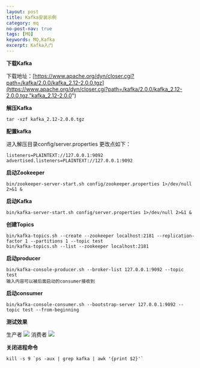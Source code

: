 ```yaml
---
layout: post
title: Kafka安装示例
category: mq
no-post-nav: true
tags: [MQ]
keywords: MQ,Kafka
excerpt: Kafka入门
---
```


**下载Kafka**

下载地址：[https://www.apache.org/dyn/closer.cgi?path=/kafka/2.0.0/kafka_2.12-2.0.0.tgz](https://www.apache.org/dyn/closer.cgi?path=/kafka/2.0.0/kafka_2.12-2.0.0.tgz,"kafka_2.12-2.0.0")

**解压Kafka**

```
tar -xzf kafka_2.12-2.0.0.tgz
```

**配置kafka**

进入解压目录config/server.properties
更改点如下：
```
listeners=PLAINTEXT://127.0.0.1:9092
advertised.listeners=PLAINTEXT://127.0.0.1:9092
```

**启动Zookeeper**

```
bin/zookeeper-server-start.sh config/zookeeper.properties 1>/dev/null 2>&1 &
```

**启动Kafka**

```
bin/kafka-server-start.sh config/server.properties 1>/dev/null 2>&1 &
```

**创建Topics**

```
bin/kafka-topics.sh --create --zookeeper localhost:2181 --replication-factor 1 --partitions 1 --topic test
bin/kafka-topics.sh --list --zookeeper localhost:2181
```

**启动producer**

```
bin/kafka-console-producer.sh --broker-list 127.0.0.1:9092 --topic test
输入内容可以被后面启动的consumer接收到
```

**启动consumer**

```
bin/kafka-console-consumer.sh --bootstrap-server 127.0.0.1:9092 --topic test --from-beginning
```

**测试效果**

生产者
![](http://www.trisonlu.com/assets/images/2018/mq/kafka_producer.png)
消费者
![](http://www.trisonlu.com/assets/images/2018/mq/kafka_consumer.png)

**关闭进程命令**

```
kill -s 9 `ps -aux | grep kafka | awk '{print $2}'`
```
